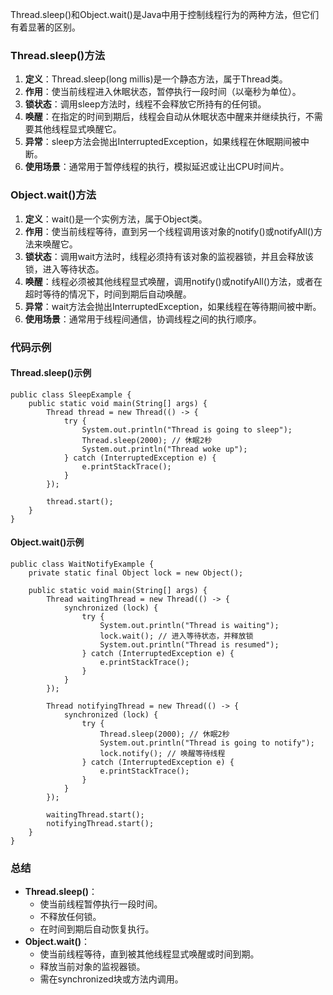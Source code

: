 Thread.sleep()和Object.wait()是Java中用于控制线程行为的两种方法，但它们有着显著的区别。
### Thread.sleep()方法

1. **定义**：Thread.sleep(long millis)是一个静态方法，属于Thread类。
2. **作用**：使当前线程进入休眠状态，暂停执行一段时间（以毫秒为单位）。
3. **锁状态**：调用sleep方法时，线程不会释放它所持有的任何锁。
4. **唤醒**：在指定的时间到期后，线程会自动从休眠状态中醒来并继续执行，不需要其他线程显式唤醒它。
5. **异常**：sleep方法会抛出InterruptedException，如果线程在休眠期间被中断。
6. **使用场景**：通常用于暂停线程的执行，模拟延迟或让出CPU时间片。
### Object.wait()方法

1. **定义**：wait()是一个实例方法，属于Object类。
2. **作用**：使当前线程等待，直到另一个线程调用该对象的notify()或notifyAll()方法来唤醒它。
3. **锁状态**：调用wait方法时，线程必须持有该对象的监视器锁，并且会释放该锁，进入等待状态。
4. **唤醒**：线程必须被其他线程显式唤醒，调用notify()或notifyAll()方法，或者在超时等待的情况下，时间到期后自动唤醒。
5. **异常**：wait方法会抛出InterruptedException，如果线程在等待期间被中断。
6. **使用场景**：通常用于线程间通信，协调线程之间的执行顺序。
### 代码示例
#### Thread.sleep()示例
```
public class SleepExample {
    public static void main(String[] args) {
        Thread thread = new Thread(() -> {
            try {
                System.out.println("Thread is going to sleep");
                Thread.sleep(2000); // 休眠2秒
                System.out.println("Thread woke up");
            } catch (InterruptedException e) {
                e.printStackTrace();
            }
        });

        thread.start();
    }
}
```
#### Object.wait()示例
```
public class WaitNotifyExample {
    private static final Object lock = new Object();

    public static void main(String[] args) {
        Thread waitingThread = new Thread(() -> {
            synchronized (lock) {
                try {
                    System.out.println("Thread is waiting");
                    lock.wait(); // 进入等待状态，并释放锁
                    System.out.println("Thread is resumed");
                } catch (InterruptedException e) {
                    e.printStackTrace();
                }
            }
        });

        Thread notifyingThread = new Thread(() -> {
            synchronized (lock) {
                try {
                    Thread.sleep(2000); // 休眠2秒
                    System.out.println("Thread is going to notify");
                    lock.notify(); // 唤醒等待线程
                } catch (InterruptedException e) {
                    e.printStackTrace();
                }
            }
        });

        waitingThread.start();
        notifyingThread.start();
    }
}
```
### 总结

- **Thread.sleep()**：
   - 使当前线程暂停执行一段时间。
   - 不释放任何锁。
   - 在时间到期后自动恢复执行。
- **Object.wait()**：
   - 使当前线程等待，直到被其他线程显式唤醒或时间到期。
   - 释放当前对象的监视器锁。
   - 需在synchronized块或方法内调用。
